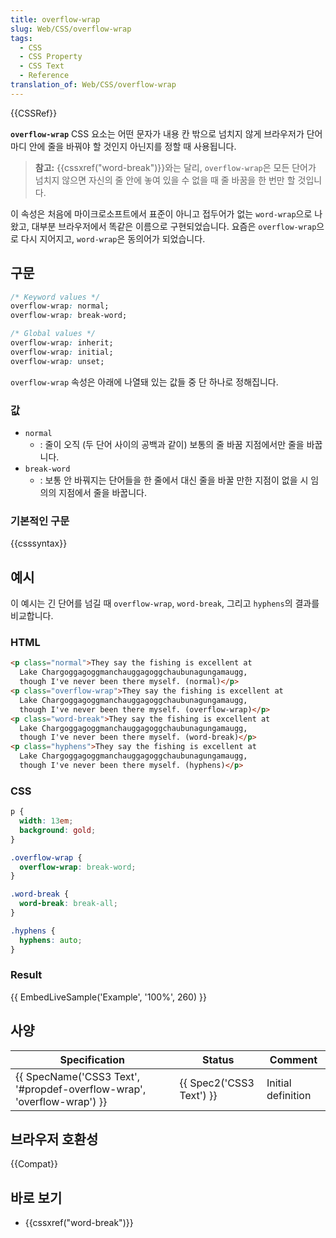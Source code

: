 ```yaml
---
title: overflow-wrap
slug: Web/CSS/overflow-wrap
tags:
  - CSS
  - CSS Property
  - CSS Text
  - Reference
translation_of: Web/CSS/overflow-wrap
---
```

{{CSSRef}}

**`overflow-wrap`** CSS 요소는 어떤 문자가 내용 칸 밖으로 넘치지 않게 브라우저가 단어 마디 안에 줄을 바꿔야 할 것인지 아닌지를 정할 때 사용됩니다.

> **참고:** {{cssxref("word-break")}}와는 달리, `overflow-wrap`은 모든 단어가 넘치지 않으면 자신의 줄 안에 놓여 있을 수 없을 때 줄 바꿈을 한 번만 할 것입니다.

이 속성은 처음에 마이크로소프트에서 표준이 아니고 접두어가 없는 `word-wrap`으로 나왔고, 대부분 브라우저에서 똑같은 이름으로 구현되었습니다. 요즘은 `overflow-wrap`으로 다시 지어지고, `word-wrap`은 동의어가 되었습니다.

## 구문

```css
/* Keyword values */
overflow-wrap: normal;
overflow-wrap: break-word;

/* Global values */
overflow-wrap: inherit;
overflow-wrap: initial;
overflow-wrap: unset;
```

`overflow-wrap` 속성은 아래에 나열돼 있는 값들 중 단 하나로 정해집니다.

### 값

- `normal`
  - : 줄이 오직 (두 단어 사이의 공백과 같이) 보통의 줄 바꿈 지점에서만 줄을 바꿉니다.
- `break-word`
  - : 보통 안 바꿔지는 단어들을 한 줄에서 대신 줄을 바꿀 만한 지점이 없을 시 임의의 지점에서 줄을 바꿉니다.

### 기본적인 구문

{{csssyntax}}

## 예시

이 예시는 긴 단어를 넘길 때 `overflow-wrap`, `word-break`, 그리고 `hyphens`의 결과를 비교합니다.

### HTML

```html
<p class="normal">They say the fishing is excellent at
  Lake Chargoggagoggmanchauggagoggchaubunagungamaugg,
  though I've never been there myself. (normal)</p>
<p class="overflow-wrap">They say the fishing is excellent at
  Lake Chargoggagoggmanchauggagoggchaubunagungamaugg,
  though I've never been there myself. (overflow-wrap)</p>
<p class="word-break">They say the fishing is excellent at
  Lake Chargoggagoggmanchauggagoggchaubunagungamaugg,
  though I've never been there myself. (word-break)</p>
<p class="hyphens">They say the fishing is excellent at
  Lake Chargoggagoggmanchauggagoggchaubunagungamaugg,
  though I've never been there myself. (hyphens)</p>
```

### CSS

```css
p {
  width: 13em;
  background: gold;
}

.overflow-wrap {
  overflow-wrap: break-word;
}

.word-break {
  word-break: break-all;
}

.hyphens {
  hyphens: auto;
}
```

### Result

{{ EmbedLiveSample('Example', '100%', 260) }}

## 사양

| Specification                                                                                | Status                           | Comment            |
| -------------------------------------------------------------------------------------------- | -------------------------------- | ------------------ |
| {{ SpecName('CSS3 Text', '#propdef-overflow-wrap', 'overflow-wrap') }} | {{ Spec2('CSS3 Text') }} | Initial definition |

## 브라우저 호환성

{{Compat}}

## 바로 보기

- {{cssxref("word-break")}}

